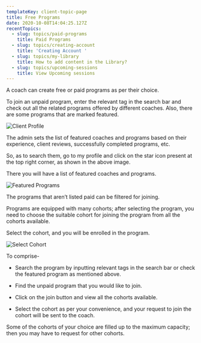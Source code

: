 ```yaml
---
templateKey: client-topic-page
title: Free Programs
date: 2020-10-08T14:04:25.127Z
recentTopics:
  - slug: topics/paid-programs
    title: Paid Programs
  - slug: topics/creating-account
    title: 'Creating Account '
  - slug: topics/my-library
    title: How to add content in the Library?
  - slug: topics/upcoming-sessions
    title: View Upcoming sessions
---
```

A coach can create free or paid programs as per their choice. 

To join an unpaid program, enter the relevant tag in the search bar and check out all the related programs offered by different coaches. Also, there are some programs that are marked featured. 

![Client Profile](/img/client-profile-i.png "Client Profile")

The admin sets the list of featured coaches and programs based on their experience, client reviews, successfully completed programs, etc. 

So, as to search them, go to my profile and click on the star icon present at the top right corner, as shown in the above image. 

There you will have a list of featured coaches and programs.

![Featured Programs](/img/featured-coaches-programs-i.png "Featured Programs")

The programs that aren’t listed paid can be filtered for joining. 

Programs are equipped with many cohorts; after selecting the program, you need to choose the suitable cohort for joining the program from all the cohorts available. 

Select the cohort, and you will be enrolled in the program. 

![Select Cohort](/img/select-cohort-i.png "Select Cohort")

To comprise-

* Search the program by inputting relevant tags in the search bar or check the featured program as mentioned above. 



* Find the unpaid program that you would like to join.



* Click on the join button and view all the cohorts available. 



* Select the cohort as per your convenience, and your request to join the cohort will be sent to the coach. 

Some of the cohorts of your choice are filled up to the maximum capacity; then you may have to request for other cohorts.
